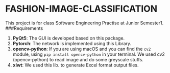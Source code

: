 # FASHION-IMAGE-CLASSIFICATION
This project is for class Software Engineering Practise at Junior Semester1.
###Requirements
1. **PyQt5**: The GUI is developed based on this package.
2. **Pytorch**: The network is implemented using this Library.
3. **opencv-python**: If you are using macOS and you can find the ```cv2``` module, using ```pip install opencv-python``` in your terminal. We used cv2 (opencv-python) to read image and do some greyscale stuffs.
4. **xlwt**: We used this lib. to generate Excel format output files.